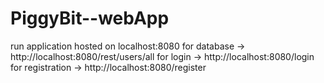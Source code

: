 # PiggyBit--webApp

run application
hosted on localhost:8080
for database -> http://localhost:8080/rest/users/all
for login -> http://localhost:8080/login
for registration -> http://localhost:8080/register
